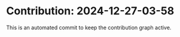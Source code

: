 # Contribution: 2024-12-27-03-58
This is an automated commit to keep the contribution graph active.
